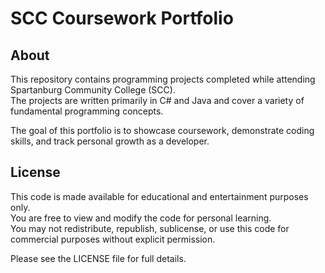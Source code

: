 # SCC Coursework Portfolio

## About
This repository contains programming projects completed while attending Spartanburg Community College (SCC).  
The projects are written primarily in C# and Java and cover a variety of fundamental programming concepts.

The goal of this portfolio is to showcase coursework, demonstrate coding skills, and track personal growth as a developer.

## License
This code is made available for educational and entertainment purposes only.  
You are free to view and modify the code for personal learning.  
You may not redistribute, republish, sublicense, or use this code for commercial purposes without explicit permission.

Please see the LICENSE file for full details.
